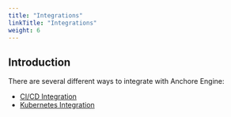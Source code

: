 ```yaml
---
title: "Integrations"
linkTitle: "Integrations"
weight: 6
---
```


## Introduction

There are several different ways to integrate with Anchore Engine: 

- [CI/CD Integration](/docs/engine/general/concepts/integrations/cicd_integration)
- [Kubernetes Integration](/docs/engine/general/concepts/integrations/kubernetes_integration)